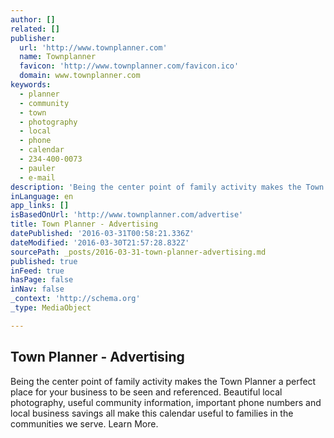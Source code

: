 ```yaml
---
author: []
related: []
publisher:
  url: 'http://www.townplanner.com'
  name: Townplanner
  favicon: 'http://www.townplanner.com/favicon.ico'
  domain: www.townplanner.com
keywords:
  - planner
  - community
  - town
  - photography
  - local
  - phone
  - calendar
  - 234-400-0073
  - pauler
  - e-mail
description: 'Being the center point of family activity makes the Town Planner a perfect place for your business to be seen and referenced. Beautiful local photography, useful community information, important phone numbers and local business savings all make this calendar useful to families in the communities we serve. Learn More.'
inLanguage: en
app_links: []
isBasedOnUrl: 'http://www.townplanner.com/advertise'
title: Town Planner - Advertising
datePublished: '2016-03-31T00:58:21.336Z'
dateModified: '2016-03-30T21:57:28.832Z'
sourcePath: _posts/2016-03-31-town-planner-advertising.md
published: true
inFeed: true
hasPage: false
inNav: false
_context: 'http://schema.org'
_type: MediaObject

---
```

<article style=""><h1>Town Planner - Advertising</h1><p>Being the center point of family activity makes the Town Planner a perfect place for your business to be seen and referenced. Beautiful local photography, useful community information, important phone numbers and local business savings all make this calendar useful to families in the communities we serve. Learn More.</p></article>